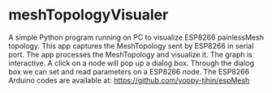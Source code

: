 # meshTopologyVisualer
A simple Python program running on PC to visualize ESP8266 painlessMesh topology.
This app captures the MeshTopology sent by ESP8266 in serial port.  The app processes the MeshTopology and visualize it. The graph is interactive. A click on a node will pop up a dialog box. Through the dialog box we can set and read parameters on a ESP8266 node.
The ESP8266 Arduino codes are available at:
https://github.com/yoppy-tjhin/espMesh
